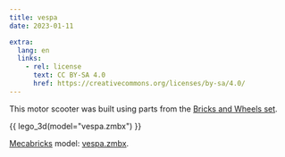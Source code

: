 ```yaml
---
title: vespa
date: 2023-01-11

extra:
  lang: en
  links:
    - rel: license
      text: CC BY-SA 4.0
      href: https://creativecommons.org/licenses/by-sa/4.0/
---
```


This motor scooter was built using parts from the [Bricks and Wheels set].

[Bricks and Wheels set]: https://brickset.com/sets/11014-1/Bricks-and-Wheels

{{ lego_3d(model="vespa.zmbx") }}

[Mecabricks] model: <a href="vespa.zmbx" download>vespa.zmbx</a>.

[Mecabricks]: https://www.mecabricks.com/
